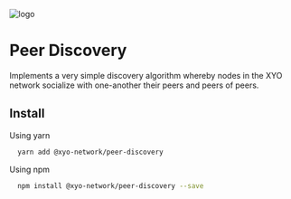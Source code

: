 [logo]: https://www.xy.company/img/home/logo_xy.png

![logo]

# Peer Discovery

Implements a very simple discovery algorithm whereby nodes in the XYO network socialize with one-another their peers and peers of peers.

## Install

Using yarn

```sh
  yarn add @xyo-network/peer-discovery
```

Using npm

```sh
  npm install @xyo-network/peer-discovery --save
```
